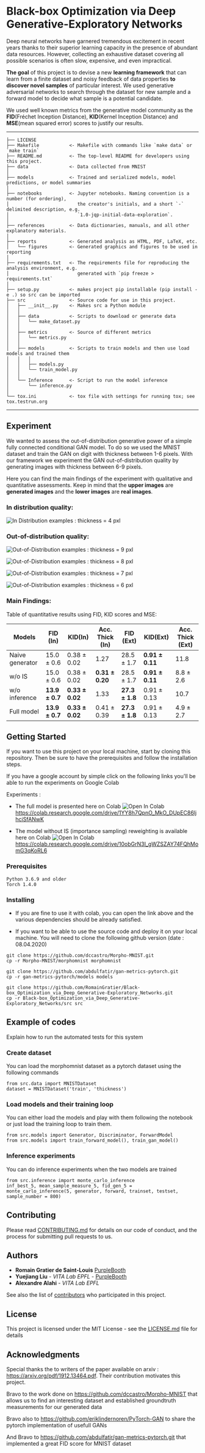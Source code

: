 Black-box Optimization via Deep Generative-Exploratory Networks
==============================

Deep neural networks have garnered tremendous excitement in recent years thanks to their superior learning capacity in the presence of abundant data resources. However, collecting an exhaustive dataset covering all possible scenarios is often slow, expensive, and even impractical. 

**The goal** of this project is to devise a new **learning framework** that can learn from a finite dataset and noisy feedback of data properties **to discover novel samples** of particular interest. We used generative adversarial networks to search through the dataset for new sample and a forward model to decide what sample is a potential candidate.

We used well known metrics from the generative model community as the **FID**(Fréchet Inception Distance), **KID**(Kernel Inception Distance) and **MSE**(mean squared error) scores to justify our results.

------------

    ├── LICENSE
    ├── Makefile           <- Makefile with commands like `make data` or `make train`
    ├── README.md          <- The top-level README for developers using this project.
    ├── data               <- Data collected from MNIST 
    │
    ├── models             <- Trained and serialized models, model predictions, or model summaries
    │
    ├── notebooks          <- Jupyter notebooks. Naming convention is a number (for ordering),
    │                         the creator's initials, and a short `-` delimited description, e.g.
    │                         `1.0-jqp-initial-data-exploration`.
    │
    ├── references         <- Data dictionaries, manuals, and all other explanatory materials.
    │
    ├── reports            <- Generated analysis as HTML, PDF, LaTeX, etc.
    │   └── figures        <- Generated graphics and figures to be used in reporting
    │
    ├── requirements.txt   <- The requirements file for reproducing the analysis environment, e.g.
    │                         generated with `pip freeze > requirements.txt`
    │
    ├── setup.py           <- makes project pip installable (pip install -e .) so src can be imported
    ├── src                <- Source code for use in this project.
    │   ├── __init__.py    <- Makes src a Python module
    │   │
    │   ├── data           <- Scripts to download or generate data
    │   │   └── make_dataset.py
    │   │
    │   ├── metrics        <- Source of different metrics  
    │   │   └── metrics.py
    │   │
    │   ├── models         <- Scripts to train models and then use load models and trained them
    │   │   │                 
    │   │   ├── models.py
    │   │   └── train_model.py
    │   │
    │   └── Inference      <- Script to run the model inference
    │       └── inference.py
    │
    └── tox.ini            <- tox file with settings for running tox; see tox.testrun.org


--------

## Experiment

We wanted to assess the out-of-distribution generative power of a simple fully connected conditional GAN model. To do so we used the MNIST dataset and train the GAN on digit with thickness between 1-6 pixels. With our framework we experiment the GAN out-of-distribution quality by generating images with thickness between 6-9 pixels. 

Here you can find the main findings of the experiment with qualitative and quantitative assessments. Keep in mind that the **upper images** are **generated images** and the **lower images** are **real images**.

### In distribution quality:

![In Distribution examples : thickness = 4 pxl](https://github.com/RomainGratier/Black-box_Optimization_via_Deep_Generative-Exploratory_Networks/blob/master/references/in-distribution4.png)

### Out-of-distribution quality:

![Out-of-Distribution examples : thickness = 9 pxl](https://github.com/RomainGratier/Black-box_Optimization_via_Deep_Generative-Exploratory_Networks/blob/master/references/out-of-distribution9.png)

![Out-of-Distribution examples : thickness = 8 pxl](https://github.com/RomainGratier/Black-box_Optimization_via_Deep_Generative-Exploratory_Networks/blob/master/references/out-of-distribution8.png)

![Out-of-Distribution examples : thickness = 7 pxl](https://github.com/RomainGratier/Black-box_Optimization_via_Deep_Generative-Exploratory_Networks/blob/master/references/out-of-distribution7.png)

![Out-of-Distribution examples : thickness = 6 pxl](https://github.com/RomainGratier/Black-box_Optimization_via_Deep_Generative-Exploratory_Networks/blob/master/references/out-of-distribution6.png)

### Main Findings:

Table of quantitative results using FID, KID scores and MSE:

| Models | FID (In) | KID(In) | Acc. Thick (In) | FID (Ext)| KID(Ext) | Acc. Thick (Ext) |
| -------- | -------- | -------- | -------- | -------- | -------- | -------- |
| Naive generator | 15.0 ± 0.6 | 0.38 ± 0.02 | 1.27 | 28.5 ± 1.7 | **0.91 ± 0.11** | 11.8 |
| w/o IS | 15.0 ± 0.6 | 0.38 ± 0.02 | **0.31 ± 0.20** | 28.5 ± 1.7 | **0.91 ± 0.11** | 8.8 ± 2.6 |
| w/o inference | **13.9 ± 0.7** | **0.33 ± 0.02** | 1.33 | **27.3 ± 1.8** | 0.91 ± 0.13 | 10.7 |
| Full model | **13.9 ± 0.7** | **0.33 ± 0.02** | 0.41 ± 0.39 | **27.3 ± 1.8** | 0.91 ± 0.13 | 4.9 ± 2.7 |



## Getting Started

If you want to use this project on your local machine, start by cloning this repository. Then be sure to have the prerequisites and follow the installation steps.

If you have a google account by simple click on the following links you'll be able to run the experiments on Google Colab 

Experiments :

* The full model is presented here on Colab ![Open In Colab](https://colab.research.google.com/assets/colab-badge.svg)https://colab.research.google.com/drive/1YY8h7QpnO_MkO_DUpEC86ljhciSfANwK

* The model without IS (importance sampling) reweighting is available here on Colab ![Open In Colab](https://colab.research.google.com/assets/colab-badge.svg)https://colab.research.google.com/drive/10obGrN3I_gWZSZAY74FQhMomG3qKoRL6


### Prerequisites

```
Python 3.6.9 and older
Torch 1.4.0
```

### Installing

* If you are fine to use it with colab, you can open the link above and the various dependencies should be already satisfied.

* If you want to be able to use the source code and deploy it on your local machine. You will need to clone the following github version (date : 08.04.2020)

```
git clone https://github.com/dccastro/Morpho-MNIST.git
cp -r Morpho-MNIST/morphomnist morphomnist

git clone https://github.com/abdulfatir/gan-metrics-pytorch.git
cp -r gan-metrics-pytorch/models models

git clone https://github.com/RomainGratier/Black-box_Optimization_via_Deep_Generative-Exploratory_Networks.git
cp -r Black-box_Optimization_via_Deep_Generative-Exploratory_Networks/src src
```

## Example of codes

Explain how to run the automated tests for this system

### Create dataset

You can load the morphomnist dataset as a pytorch dataset using the following commands

```
from src.data import MNISTDataset
dataset = MNISTDataset('train', 'thickness')
```

### Load models and their training loop

You can either load the models and play with them following the notebook or just load the training loop to train them.

```
from src.models import Generator, Discriminator, ForwardModel
from src.models import train_forward_model(), train_gan_model()
```

### Inference experiments

You can do inference experiments when the two models are trained

```
from src.inference import monte_carlo_inference
inf_best_5, mean_sample_measure_5, fid_gen_5 = monte_carlo_inference(5, generator, forward, trainset, testset, sample_number = 800)
```

## Contributing

Please read [CONTRIBUTING.md](https://gist.github.com/PurpleBooth/b24679402957c63ec426) for details on our code of conduct, and the process for submitting pull requests to us. 

## Authors

* **Romain Gratier de Saint-Louis** [PurpleBooth](https://github.com/RomainGratier)
* **Yuejiang Liu** - *VITA Lab EPFL* - [PurpleBooth](https://github.com/YuejiangLIU)
* **Alexandre Alahi** - *VITA Lab EPFL* 

See also the list of [contributors](https://github.com/your/project/contributors) who participated in this project.

## License

This project is licensed under the MIT License - see the [LICENSE.md](LICENSE.md) file for details

## Acknowledgments

Special thanks the to writers of the paper available on arxiv : https://arxiv.org/pdf/1912.13464.pdf. Their contribution motivates this project.

Bravo to the work done on https://github.com/dccastro/Morpho-MNIST that allows us to find an interesting dataset and established groundtruth measurements for our generated data

Bravo also to https://github.com/eriklindernoren/PyTorch-GAN to share the pytorch implementation of usefull GANs

And Bravo to https://github.com/abdulfatir/gan-metrics-pytorch.git that implemented a great FID score for MNIST dataset
